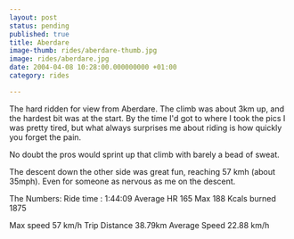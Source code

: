 ```yaml
---
layout: post
status: pending
published: true
title: Aberdare
image-thumb: rides/aberdare-thumb.jpg
image: rides/aberdare.jpg
date: 2004-04-08 10:28:00.000000000 +01:00
category: rides

---
```

The hard ridden for view from Aberdare. The climb was about 3km up, and the hardest bit was at the start. By the time I'd got to where I took the pics I was pretty tired, but what always surprises me about riding is how quickly you forget the pain.

No doubt the pros would sprint up that climb with barely a bead of sweat.

The descent down the other side was great fun, reaching 57 kmh (about 35mph). Even for someone as nervous as me on the descent.


The Numbers:
Ride time : 1:44:09
Average HR 165
Max 188
Kcals burned 1875

Max speed 57 km/h
Trip Distance 38.79km
Average Speed 22.88 km/h
